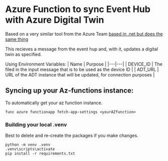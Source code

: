 # Azure Function to sync Event Hub with Azure Digital Twin

Based on a very similar tool from the Azure Team [based in .net but does the same thing](https://learn.microsoft.com/en-us/azure/digital-twins/how-to-ingest-iot-hub-data)

This recieves a message from the event hup and, with it, updates a digital twin as specified. 

Using Environment Variables:
| Name | Purpose |
|---|---|
| DEVICE_ID | The filed in the input message that is to be used as the device ID | 
| ADT_URL | URL of the ADT instance that will be updated, for connection purposes |


## Syncing up your Az-functions instance:
To automatically get your az function instance.
```
func azure functionapp fetch-app-settings <yourAZfunction>
```

### Building your local .venv

Best to delete and re-create the packages if you make changes. 
```
python -m venv .venv
.venv\scripts\activate
pip install -r requirements.txt
```

